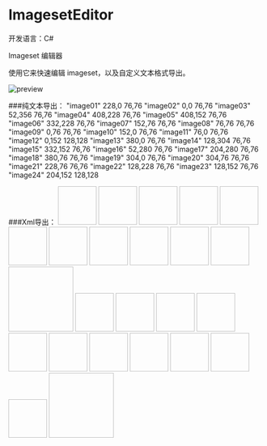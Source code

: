 ImagesetEditor
==============

开发语言：C#

Imageset 编辑器

使用它来快速编辑 imageset，以及自定义文本格式导出。

![preview](http://www.frimin.com/imageset.jpg "preview")

###纯文本导出：
    "image01" 228,0 76,76
    "image02" 0,0 76,76
    "image03" 52,356 76,76
    "image04" 408,228 76,76
    "image05" 408,152 76,76
    "image06" 332,228 76,76
    "image07" 152,76 76,76
    "image08" 76,76 76,76
    "image09" 0,76 76,76
    "image10" 152,0 76,76
    "image11" 76,0 76,76
    "image12" 0,152 128,128
    "image13" 380,0 76,76
    "image14" 128,304 76,76
    "image15" 332,152 76,76
    "image16" 52,280 76,76
    "image17" 204,280 76,76
    "image18" 380,76 76,76
    "image19" 304,0 76,76
    "image20" 304,76 76,76
    "image21" 228,76 76,76
    "image22" 128,228 76,76
    "image23" 128,152 76,76
    "image24" 204,152 128,128
    
###Xml导出：
    <?xml version="1.0" encoding="utf-8"?>
    <Imageset>
      <Image Name="image01" XPos="228" YPos="0" Width="76" Height="76" />
      <Image Name="image02" XPos="0" YPos="0" Width="76" Height="76" />
      <Image Name="image03" XPos="52" YPos="356" Width="76" Height="76" />
      <Image Name="image04" XPos="408" YPos="228" Width="76" Height="76" />
      <Image Name="image05" XPos="408" YPos="152" Width="76" Height="76" />
      <Image Name="image06" XPos="332" YPos="228" Width="76" Height="76" />
      <Image Name="image07" XPos="152" YPos="76" Width="76" Height="76" />
      <Image Name="image08" XPos="76" YPos="76" Width="76" Height="76" />
      <Image Name="image09" XPos="0" YPos="76" Width="76" Height="76" />
      <Image Name="image10" XPos="152" YPos="0" Width="76" Height="76" />
      <Image Name="image11" XPos="76" YPos="0" Width="76" Height="76" />
      <Image Name="image12" XPos="0" YPos="152" Width="128" Height="128" />
      <Image Name="image13" XPos="380" YPos="0" Width="76" Height="76" />
      <Image Name="image14" XPos="128" YPos="304" Width="76" Height="76" />
      <Image Name="image15" XPos="332" YPos="152" Width="76" Height="76" />
      <Image Name="image16" XPos="52" YPos="280" Width="76" Height="76" />
      <Image Name="image17" XPos="204" YPos="280" Width="76" Height="76" />
      <Image Name="image18" XPos="380" YPos="76" Width="76" Height="76" />
      <Image Name="image19" XPos="304" YPos="0" Width="76" Height="76" />
      <Image Name="image20" XPos="304" YPos="76" Width="76" Height="76" />
      <Image Name="image21" XPos="228" YPos="76" Width="76" Height="76" />
      <Image Name="image22" XPos="128" YPos="228" Width="76" Height="76" />
      <Image Name="image23" XPos="128" YPos="152" Width="76" Height="76" />
      <Image Name="image24" XPos="204" YPos="152" Width="128" Height="128" />
    </Imageset>
